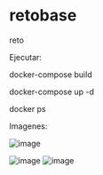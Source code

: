 # retobase
reto

Ejecutar:

 docker-compose build
 
 docker-compose up -d
 
 docker ps

Imagenes:

![image](https://user-images.githubusercontent.com/79766564/109401077-99b7c400-791a-11eb-9b9a-057a32a313d0.png)

![image](https://user-images.githubusercontent.com/79766564/109401099-b227de80-791a-11eb-99ff-423bdcfa645e.png)
![image](https://user-images.githubusercontent.com/79766564/109401102-b6ec9280-791a-11eb-8fb5-6af08173911c.png)
